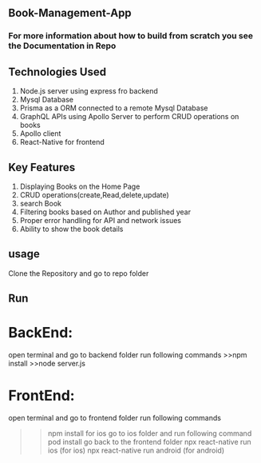 ## Book-Management-App
### For more information about how to build from scratch you see the Documentation in Repo
## Technologies Used

1. Node.js server using express fro backend
2. Mysql Database
3. Prisma as a ORM connected to a remote Mysql Database
4. GraphQL APIs using Apollo Server to perform CRUD operations on books
5. Apollo client
6. React-Native for frontend

## Key Features

1. Displaying Books on the Home Page
2. CRUD operations(create,Read,delete,update)
3. search Book
4. Filtering books based on Author and published year
5. Proper error handling for API and network issues
6. Ability to show the book details

## usage 
Clone the Repository and go to repo folder

## Run
# BackEnd:
   open terminal and go to backend folder run following commands
    >>npm install
    >>node server.js
# FrontEnd:
  open terminal and go to frontend folder run following commands
   >>npm install
  for ios go to ios folder and run following command
   >>pod install
  go back to the frontend folder
   >>npx react-native run ios (for ios)
   >>npx react-native run android (for android)


   
